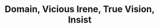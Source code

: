 ---
layout:    post
category:  photos
title:     Domain, Vicious Irene, True Vision, Insist
location:  Kraków
thumb:     https://s3.eu-central-1.amazonaws.com/keepthismoment/24.08.2016.domain.true.vision.insist/IMG_2262.jpg
width:     1000
sets:
           - band_name: Domain
             photos:
               - https://s3.eu-central-1.amazonaws.com/keepthismoment/24.08.2016.domain.true.vision.insist/IMG_2195.jpg
               - https://s3.eu-central-1.amazonaws.com/keepthismoment/24.08.2016.domain.true.vision.insist/IMG_2192.jpg
               - https://s3.eu-central-1.amazonaws.com/keepthismoment/24.08.2016.domain.true.vision.insist/IMG_2197.jpg
               - https://s3.eu-central-1.amazonaws.com/keepthismoment/24.08.2016.domain.true.vision.insist/IMG_2200.jpg
               - https://s3.eu-central-1.amazonaws.com/keepthismoment/24.08.2016.domain.true.vision.insist/IMG_2203.jpg

           - band_name: Vicious Irene
             photos:
               - https://s3.eu-central-1.amazonaws.com/keepthismoment/24.08.2016.domain.true.vision.insist/IMG_2209.jpg
               - https://s3.eu-central-1.amazonaws.com/keepthismoment/24.08.2016.domain.true.vision.insist/IMG_2212.jpg
               - https://s3.eu-central-1.amazonaws.com/keepthismoment/24.08.2016.domain.true.vision.insist/IMG_2211.jpg
               - https://s3.eu-central-1.amazonaws.com/keepthismoment/24.08.2016.domain.true.vision.insist/IMG_2225.jpg
               - https://s3.eu-central-1.amazonaws.com/keepthismoment/24.08.2016.domain.true.vision.insist/IMG_2215.jpg
               - https://s3.eu-central-1.amazonaws.com/keepthismoment/24.08.2016.domain.true.vision.insist/IMG_2228.jpg
               - https://s3.eu-central-1.amazonaws.com/keepthismoment/24.08.2016.domain.true.vision.insist/IMG_2229.jpg

           - band_name: True Vision
             photos:
               - https://s3.eu-central-1.amazonaws.com/keepthismoment/24.08.2016.domain.true.vision.insist/IMG_2232.jpg
               - https://s3.eu-central-1.amazonaws.com/keepthismoment/24.08.2016.domain.true.vision.insist/IMG_2238.jpg
               - https://s3.eu-central-1.amazonaws.com/keepthismoment/24.08.2016.domain.true.vision.insist/IMG_2237.jpg
               - https://s3.eu-central-1.amazonaws.com/keepthismoment/24.08.2016.domain.true.vision.insist/IMG_2243.jpg
               - https://s3.eu-central-1.amazonaws.com/keepthismoment/24.08.2016.domain.true.vision.insist/IMG_2244.jpg

           - band_name: Insist
             photos:
               - https://s3.eu-central-1.amazonaws.com/keepthismoment/24.08.2016.domain.true.vision.insist/IMG_2245.jpg
               - https://s3.eu-central-1.amazonaws.com/keepthismoment/24.08.2016.domain.true.vision.insist/IMG_2267.jpg
               - https://s3.eu-central-1.amazonaws.com/keepthismoment/24.08.2016.domain.true.vision.insist/IMG_2247.jpg
               - https://s3.eu-central-1.amazonaws.com/keepthismoment/24.08.2016.domain.true.vision.insist/IMG_2255.jpg
               - https://s3.eu-central-1.amazonaws.com/keepthismoment/24.08.2016.domain.true.vision.insist/IMG_2251.jpg
               - https://s3.eu-central-1.amazonaws.com/keepthismoment/24.08.2016.domain.true.vision.insist/IMG_2256.jpg
               - https://s3.eu-central-1.amazonaws.com/keepthismoment/24.08.2016.domain.true.vision.insist/IMG_2252.jpg
               - https://s3.eu-central-1.amazonaws.com/keepthismoment/24.08.2016.domain.true.vision.insist/IMG_2254.jpg
               - https://s3.eu-central-1.amazonaws.com/keepthismoment/24.08.2016.domain.true.vision.insist/IMG_2260.jpg
               - https://s3.eu-central-1.amazonaws.com/keepthismoment/24.08.2016.domain.true.vision.insist/IMG_2266.jpg
               - https://s3.eu-central-1.amazonaws.com/keepthismoment/24.08.2016.domain.true.vision.insist/IMG_2262.jpg
               - https://s3.eu-central-1.amazonaws.com/keepthismoment/24.08.2016.domain.true.vision.insist/IMG_2270.jpg
               - https://s3.eu-central-1.amazonaws.com/keepthismoment/24.08.2016.domain.true.vision.insist/IMG_2268.jpg
---